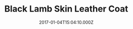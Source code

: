 ---
title: Black Lamb Skin Leather Coat
date: 2017-01-04T15:04:10.000Z
price: 0
sales_price: 
categories: ["Coat"]
image: ["/img/uploads/2016/09/MG_0712w.jpg", " /img/uploads/2016/09/MG_0718w.jpg"]
---